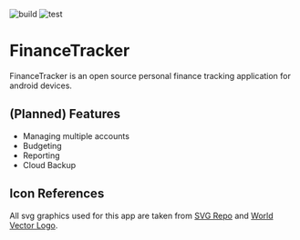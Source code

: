 ![build](https://github.com/3efischer/FinanceTracker/actions/workflows/build.yml/badge.svg)
![test](https://github.com/3efischer/FinanceTracker/actions/workflows/test.yml/badge.svg)

# FinanceTracker

FinanceTracker is an open source personal finance tracking application for android devices.

## (Planned) Features

* Managing multiple accounts
* Budgeting
* Reporting
* Cloud Backup

## Icon References

All svg graphics used for this app are taken from [SVG Repo](https://www.svgrepo.com)
and [World Vector Logo](https://www.worldvectorlogo.com).
